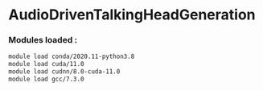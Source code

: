 # AudioDrivenTalkingHeadGeneration

### Modules loaded :

```bash
module load conda/2020.11-python3.8
module load cuda/11.0
module load cudnn/8.0-cuda-11.0
module load gcc/7.3.0
```
